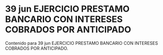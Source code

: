 # 39 jun  EJERCICIO PRESTAMO BANCARIO CON INTERESES COBRADOS POR ANTICIPADO

Contenido para 39 jun  EJERCICIO PRESTAMO BANCARIO CON INTERESES COBRADOS POR ANTICIPADO.